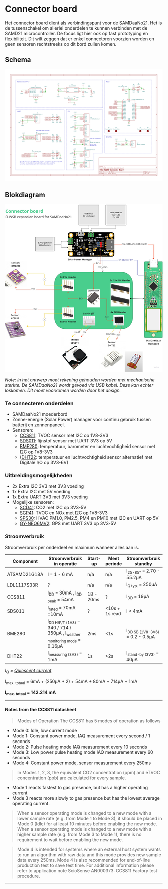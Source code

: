 # Connector board

Het connector board dient als verbindingspunt voor de SAMDaaNo21. Het is de tussenschakel om allerlei onderdelen te kunnen verbinden met de SAMD21 microcontroller. De focus ligt hier ook op fast prototyping en flexibiliteit. Dit wilt zeggen dat er enkel connectoren voorzien worden en geen sensoren rechtstreeks op dit bord zullen komen.

## Schema

![FLWSB Connector Board schema v1.1](./assets/FLWSB-connector-board-schema-v1.1.svg)

## Blokdiagram

![FLWSB Connector Board blokdiagram v1.0](./assets/connector-board-blockdiagram-v1.0.jpg)

*Note: in het ontwerp moet rekening gehouden worden met mechanische sterkte. De SAMDaaNo21 wordt gevoed via USB kabel. Deze kan echter loskomen. Dit moet voorkomen worden door het design.*

### Te connecteren onderdelen

- SAMDaaNo21 moederbord
- Zonne-energie (Solar Power) manager voor continu gebruik tussen batterij en zonnenpaneel.
- Sensoren:
  - [CCS811](https://www.sciosense.com/products/environmental-sensors/ccs811/): TVOC sensor met I2C op 1V8-3V3
  - [SDS011](https://www.tinytronics.nl/shop/nl/sensoren/lucht/stof/nova-sds011-hoge-precisie-laser-stofsensor): fijnstof sensor met UART 3V3 op 5V
  -  [BME280](https://www.bosch-sensortec.com/products/environmental-sensors/humidity-sensors-bme280/): temperatuur, barometer en luchtvochtigheid sensor met I2C op 1V8-3V3
  - ([DHT22](https://www.tinytronics.nl/shop/nl/sensoren/lucht/vochtigheid/dht22-thermometer-temperatuur-en-vochtigheids-sensor): temperatuur en luchtvochtigheid sensor alternatief met Digitale I/O op 3V3-6V)

### Uitbreidingsmogelijkheden

- 2x Extra I2C 3V3 met 3V3 voeding
- 1x Extra I2C met 5V voeding
- 1x Extra UART 3V3 met 3V3 voeding
- Mogelijke sensoren:
  - [SCD41](https://sensirion.com/products/catalog/SCD41/): CO2 met I2C op 3V3-5V
  - [SGP41](https://sensirion.com/products/catalog/SGP41/): TVOC en NOx met I2C op 1V8-3V3
  - [SPS30](https://sensirion.com/products/catalog/SPS30/): HVAC PM1.0, PM2.5, PM4 en PM10 met I2C en UART op 5V
  - [GY-NEO6MV2](https://www.tinytronics.nl/shop/nl/communicatie-en-signalen/draadloos/gps/modules/gy-neo6mv2-gps-module): GPS met UART 3V3 op 3V3-5V

### Stroomverbruik

Stroomverbruik per onderdeel en maximum wanneer alles aan is.

| Component | Stroomverbruik in operatie | Start-up | Meet periode | Stroomverbruik standby |
| --- | --- | --- | --- | --- |
| ATSAMD21G18A | I = 1 - 6 mA | n/a | n/a | I<sub>25-85°</sub> = 2.70 - 55.2µA |
| LDL1117S33R | ? | n/a | n/a | I<sub>Q typ.</sub> = 250µA
| CCS811  | I<sub>DD</sub> = 30mA , I<sub>DD peak</sub> = 54mA | 18 - 20ms | ? | I<sub>DD</sub> = 19µA |
| SDS011  | I<sub>rated</sub> = 70mA ±10mA | ? | <10s + 1s read | I < 4mA |
| BME280  | I<sub>DD H/P/T (1V8)</sub> = 340 / 714 / 350µA , I<sub>weather monitoring mode</sub> = 0.16µA | 2ms | <1s | I<sub>DD SB (1V8-3V6)</sub> = 0.2 - 0.5µA |
| DHT22  | I<sub>measuring (3V3)</sub> = 1mA | 1s | >2s | I<sub>stand-by (3V3)</sub> = 40µA |

*I<sub>Q</sub> = [Quiescent current](https://forum.digikey.com/t/what-is-quiescent-current-and-why-is-it-important/3894)*

I<sub>max. totaal</sub> = 6mA + (250µA * 2) + 54mA + 80mA + 714µA + 1mA

__I<sub>max. totaal</sub> = 142.214 mA__

---

#### Notes from the CCS811 datasheet

> Modes of Operation
The CCS811 has 5 modes of operation as follows
- Mode 0: Idle, low current mode
- Mode 1: Constant power mode, IAQ measurement every
second / 1 seconds
- Mode 2: Pulse heating mode IAQ measurement every 10
seconds
- Mode 3: Low power pulse heating mode IAQ
measurement every 60 seconds
- Mode 4: Constant power mode, sensor measurement
every 250ms

> In Modes 1, 2, 3, the equivalent CO2 concentration (ppm) and
eTVOC concentration (ppb) are calculated for every sample.
- Mode 1 reacts fastest to gas presence, but has a higher
operating current
- Mode 3 reacts more slowly to gas presence but has the
lowest average operating current.

> When a sensor operating mode is changed to a new mode with a
lower sample rate (e.g. from Mode 1 to Mode 3), it should be
placed in Mode 0 (Idle) for at least 10 minutes before enabling
the new mode. When a sensor operating mode is changed to a
new mode with a higher sample rate (e.g. from Mode 3 to Mode
1), there is no requirement to wait before enabling the new
mode.

> Mode 4 is intended for systems where an external host system
wants to run an algorithm with raw data and this mode provides
new sample data every 250ms. Mode 4 is also recommended
for end-of-line production test to save test time. For additional
information please refer to application note ScioSense
AN000373: CCS811 Factory test procedure.

---
